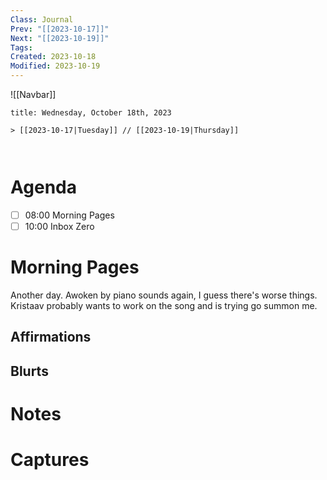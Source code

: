 ```yaml
---
Class: Journal
Prev: "[[2023-10-17]]"
Next: "[[2023-10-19]]"
Tags: 
Created: 2023-10-18
Modified: 2023-10-19
---
```


![[Navbar]]

```ad-date
title: Wednesday, October 18th, 2023

> [[2023-10-17|Tuesday]] // [[2023-10-19|Thursday]]



```

# Agenda

- [ ] 08:00 Morning Pages
- [ ] 10:00 Inbox Zero

# Morning Pages

Another day. Awoken by piano sounds again, I guess there's worse things. Kristaav probably wants to work on the song and is trying go summon me.

## Affirmations

## Blurts

# Notes

# Captures
